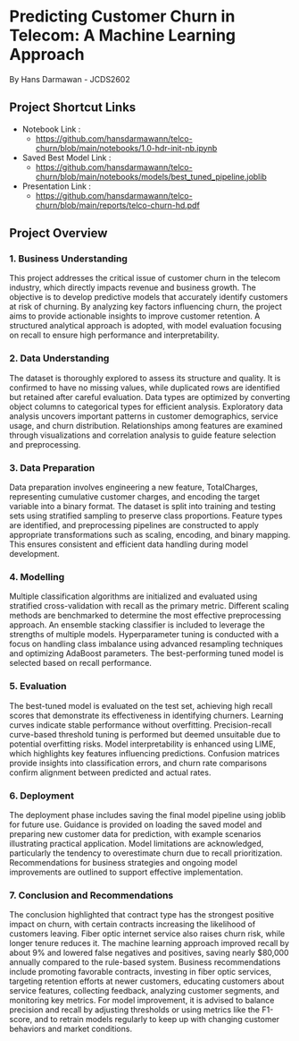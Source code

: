 # Predicting Customer Churn in Telecom: A Machine Learning Approach
By Hans Darmawan - JCDS2602

## Project Shortcut Links

- Notebook Link             : 
    + https://github.com/hansdarmawann/telco-churn/blob/main/notebooks/1.0-hdr-init-nb.ipynb
- Saved Best Model Link     : 
    + https://github.com/hansdarmawann/telco-churn/blob/main/notebooks/models/best_tuned_pipeline.joblib
- Presentation Link         :
    + https://github.com/hansdarmawann/telco-churn/blob/main/reports/telco-churn-hd.pdf
    
## Project Overview

### 1. Business Understanding  
This project addresses the critical issue of customer churn in the telecom industry, which directly impacts revenue and business growth. The objective is to develop predictive models that accurately identify customers at risk of churning. By analyzing key factors influencing churn, the project aims to provide actionable insights to improve customer retention. A structured analytical approach is adopted, with model evaluation focusing on recall to ensure high performance and interpretability.

### 2. Data Understanding  
The dataset is thoroughly explored to assess its structure and quality. It is confirmed to have no missing values, while duplicated rows are identified but retained after careful evaluation. Data types are optimized by converting object columns to categorical types for efficient analysis. Exploratory data analysis uncovers important patterns in customer demographics, service usage, and churn distribution. Relationships among features are examined through visualizations and correlation analysis to guide feature selection and preprocessing.

### 3. Data Preparation  
Data preparation involves engineering a new feature, TotalCharges, representing cumulative customer charges, and encoding the target variable into a binary format. The dataset is split into training and testing sets using stratified sampling to preserve class proportions. Feature types are identified, and preprocessing pipelines are constructed to apply appropriate transformations such as scaling, encoding, and binary mapping. This ensures consistent and efficient data handling during model development.

### 4. Modelling  
Multiple classification algorithms are initialized and evaluated using stratified cross-validation with recall as the primary metric. Different scaling methods are benchmarked to determine the most effective preprocessing approach. An ensemble stacking classifier is included to leverage the strengths of multiple models. Hyperparameter tuning is conducted with a focus on handling class imbalance using advanced resampling techniques and optimizing AdaBoost parameters. The best-performing tuned model is selected based on recall performance.

### 5. Evaluation  
The best-tuned model is evaluated on the test set, achieving high recall scores that demonstrate its effectiveness in identifying churners. Learning curves indicate stable performance without overfitting. Precision-recall curve-based threshold tuning is performed but deemed unsuitable due to potential overfitting risks. Model interpretability is enhanced using LIME, which highlights key features influencing predictions. Confusion matrices provide insights into classification errors, and churn rate comparisons confirm alignment between predicted and actual rates.

### 6. Deployment  
The deployment phase includes saving the final model pipeline using joblib for future use. Guidance is provided on loading the saved model and preparing new customer data for prediction, with example scenarios illustrating practical application. Model limitations are acknowledged, particularly the tendency to overestimate churn due to recall prioritization. Recommendations for business strategies and ongoing model improvements are outlined to support effective implementation.

### 7. Conclusion and Recommendations  
The conclusion highlighted that contract type has the strongest positive impact on churn, with certain contracts increasing the likelihood of customers leaving. Fiber optic internet service also raises churn risk, while longer tenure reduces it. The machine learning approach improved recall by about 9% and lowered false negatives and positives, saving nearly $80,000 annually compared to the rule-based system. Business recommendations include promoting favorable contracts, investing in fiber optic services, targeting retention efforts at newer customers, educating customers about service features, collecting feedback, analyzing customer segments, and monitoring key metrics. For model improvement, it is advised to balance precision and recall by adjusting thresholds or using metrics like the F1-score, and to retrain models regularly to keep up with changing customer behaviors and market conditions.
